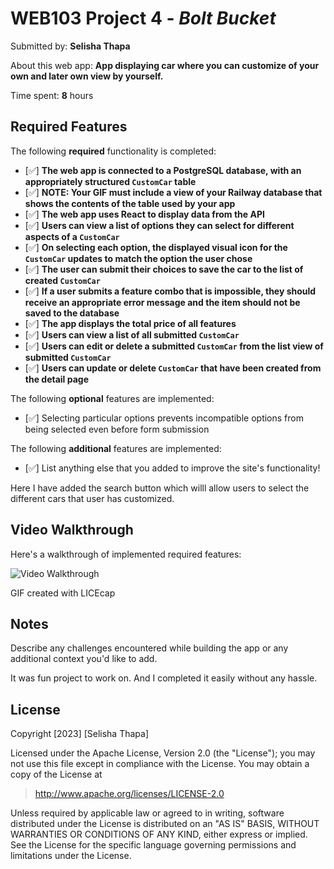 # WEB103 Project 4 - *Bolt Bucket*

Submitted by: **Selisha Thapa**

About this web app: **App displaying car where you can customize of your own and later own view by yourself.**

Time spent: **8** hours

## Required Features

The following **required** functionality is completed:

<!-- Make sure to check off completed functionality below -->
- [✅] **The web app is connected to a PostgreSQL database, with an appropriately structured `CustomCar` table**
- [✅] **NOTE: Your GIF must include a view of your Railway database that shows the contents of the table used by your app**
- [✅] **The web app uses React to display data from the API**
- [✅] **Users can view a list of options they can select for different aspects of a `CustomCar`**
- [✅] **On selecting each option, the displayed visual icon for the `CustomCar` updates to match the option the user chose**
- [✅] **The user can submit their choices to save the car to the list of created `CustomCar`**
- [✅] **If a user submits a feature combo that is impossible, they should receive an appropriate error message and the item should not be saved to the database**
- [✅] **The app displays the total price of all features**
- [✅] **Users can view a list of all submitted `CustomCar`**
- [✅] **Users can edit or delete a submitted `CustomCar` from the list view of submitted `CustomCar`**
- [✅] **Users can update or delete `CustomCar` that have been created from the detail page**

The following **optional** features are implemented:

- [✅] Selecting particular options prevents incompatible options from being selected even before form submission

The following **additional** features are implemented:

- [✅] List anything else that you added to improve the site's functionality!

Here I have added the search button which willl allow users to select the different cars that user has customized.

## Video Walkthrough

Here's a walkthrough of implemented required features:

<img src='./Project04.gif' title='Video Walkthrough' width='' alt='Video Walkthrough' />

<!-- Replace this with whatever GIF tool you used! -->
GIF created with LICEcap  
<!-- Recommended tools:
[Kap](https://getkap.co/) for macOS
[ScreenToGif](https://www.screentogif.com/) for Windows
[peek](https://github.com/phw/peek) for Linux. -->

## Notes

Describe any challenges encountered while building the app or any additional context you'd like to add.

It was fun project to work on. And I completed it easily without any hassle.

## License

Copyright [2023] [Selisha Thapa]

Licensed under the Apache License, Version 2.0 (the "License"); you may not use this file except in compliance with the License. You may obtain a copy of the License at

> http://www.apache.org/licenses/LICENSE-2.0

Unless required by applicable law or agreed to in writing, software distributed under the License is distributed on an "AS IS" BASIS, WITHOUT WARRANTIES OR CONDITIONS OF ANY KIND, either express or implied. See the License for the specific language governing permissions and limitations under the License.
